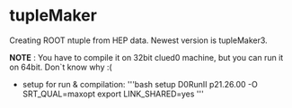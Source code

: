 tupleMaker
==========

Creating ROOT ntuple from HEP data. Newest version is tupleMaker3.


**NOTE** : You have to compile it on 32bit clued0 machine, but you can run it on 64bit. Don`t know why :(


* setup for run & compilation:
'''bash
setup D0RunII p21.26.00 -O SRT_QUAL=maxopt
export LINK_SHARED=yes
'''

